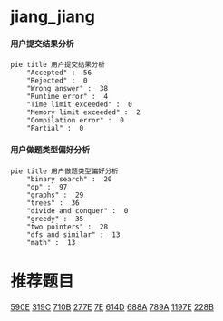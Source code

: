 # jiang_jiang

<!-- tabs:start -->



#### **用户提交结果分析**

```mermaid
pie title 用户提交结果分析
    "Accepted" :  56
    "Rejected" :  0
    "Wrong answer" :  38
    "Runtime error" :  4
    "Time limit exceeded" :  0
    "Memory limit exceeded" :  2
    "Compilation error" :  0
    "Partial" :  0
```

#### **用户做题类型偏好分析**

```mermaid
pie title 用户做题类型偏好分析
    "binary search" :  20
    "dp" :  97
    "graphs" :  29
    "trees" :  36
    "divide and conquer" :  0
    "greedy" :  35
    "two pointers" :  28
    "dfs and similar" :  13
    "math" :  13
```



<!-- tabs:end -->
# 推荐题目
[590E](https://codeforces.com/contest/590/problem/E)
[319C](https://codeforces.com/contest/319/problem/C)
[710B](https://codeforces.com/contest/710/problem/B)
[277E](https://codeforces.com/contest/277/problem/E)
[7E](https://codeforces.com/contest/7/problem/E)
[614D](https://codeforces.com/contest/614/problem/D)
[688A](https://codeforces.com/contest/688/problem/A)
[789A](https://codeforces.com/contest/789/problem/A)
[1197E](https://codeforces.com/contest/1197/problem/E)
[228B](https://codeforces.com/contest/228/problem/B)

